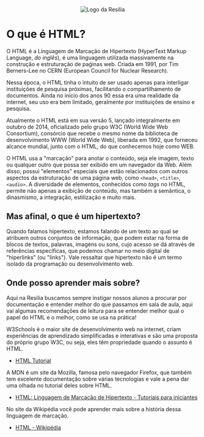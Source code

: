 <p align="center">
    <img src="./assets/images/logo.png" alt="Logo da Resilia">
</p>

# O que é HTML? 
O HTML é a Linguagem de Marcação de Hipertexto (HyperText Markup Language, _do inglês_), é uma linguagem utilizada massivamente na construção e estruturação de paǵinas web. Criada em 1991, por Tim Berners-Lee no CERN (European Council for Nuclear Research).

Nessa época, o HTML tinha o intuito de ser usado apenas para interligar instituições de pesquisa próximas, facilitando o compartilhamento de documentos. Ainda no início dos anos 90 essa era uma realidade da internet, seu uso era bem limitado, geralmente por instituições de ensino e pesquisa.

Atualmente o HTML está em sua versão 5, lançado integralmente em outubro de 2014, oficializado pelo grupo W3C (World Wide Web Consortium), consórcio que recebe o mesmo nome da biblioteca de desenvolvimento WWW (World Wide Web), liberada em 1992, que forneceu alcance mundial, junto com o HTML, do que conhecemos hoje como WEB.

O HTML usa a "marcação" para anotar o conteúdo, seja ele imagem, texto ou qualquer outro que possa ser exibido em um navegador da Web. Além disso, possui "elementos" especiais que estão relacionados com outros aspectos da estruturação de uma página web, como `<head>`, `<title>`, `<audio>`. A diversidade de elementos, conhecidos como _tags_ no HTML, permite não apenas a exibição de conteúdo, mas também a semântica, o dinasmismo, a integração, estilização e muito mais.

## Mas afinal, o que é um hipertexto?
Quando falamos hipertexto, estamos falando de um texto ao qual se atribuem outros conjuntos de informação, que podem estar na forma de blocos de textos, palavras, imagens ou sons, cujo acesso se dá através de referências específicas, que podemos chamar no meio digital de "hiperlinks" (ou "links"). Vale ressaltar que hipertexto não é um termo isolado da programação ou desenvolvimento web.

## Onde posso aprender mais sobre?
Aqui na Resilia buscamos sempre instigar nossos alunos a procurar por documentação e entender melhor do que passamos em sala de aula, aqui vai algumas recomendações de leitura para se entender melhor qual o papel do HTML e o melhor, como se usa na prática!

W3Schools é o maior site de desenvolvimento web na internet, criam experiências de aprendizado simplificadas e interativas e são uma proposta do próprio grupo W3C, ou seja, eles têm propriedade quando o assunto é HTML.
- [HTML Tutorial](https://www.w3schools.com/html/)

A MDN é um site da Mozilla, famosa pelo navegador Firefox, que também tem excelente documentação sobre várias tecnologias e vale a pena dar uma olhada no tutorial deles sobre HTML.
- [HTML: Linguagem de Marcação de Hipertexto - Tutoriais para iniciantes](https://developer.mozilla.org/pt-BR/docs/Web/HTML)

No site da Wikipédia você pode aprender mais sobre a história dessa linguagem de marcação.
- [HTML - Wikipédia](https://pt.wikipedia.org/wiki/HTML)
